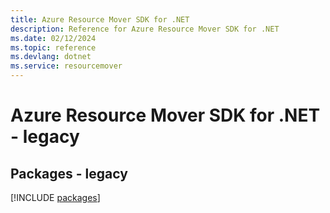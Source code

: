 ```yaml
---
title: Azure Resource Mover SDK for .NET
description: Reference for Azure Resource Mover SDK for .NET
ms.date: 02/12/2024
ms.topic: reference
ms.devlang: dotnet
ms.service: resourcemover
---
```

# Azure Resource Mover SDK for .NET - legacy
## Packages - legacy
[!INCLUDE [packages](resource-mover-index.md)]